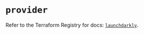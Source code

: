 # `provider`

Refer to the Terraform Registry for docs: [`launchdarkly`](https://registry.terraform.io/providers/launchdarkly/launchdarkly/2.23.0/docs).
